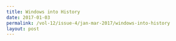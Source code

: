 ```yaml
---
title: Windows into History
date: 2017-01-03
permalink: /vol-12/issue-4/jan-mar-2017/windows-into-history
layout: post
---
```

